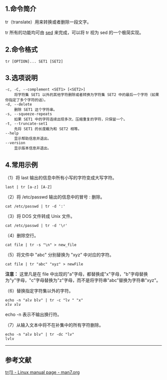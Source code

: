 ## 1.命令简介
tr（translate）用来转换或者删除一段文字。

tr 所有的功能均可由 [sed](https://dablelv.blog.csdn.net/article/details/53197905) 来完成，可以将 tr 视为 sed 的一个极简实现。
## 2.命令格式
```shell
tr [OPTION]... SET1 [SET2]
```

## 3.选项说明
```
-c, -C, --complement <SET1> [<SET2>]
	将字符集 SET1 以外的其他字符删除或者转换为字符集 SET2 中的最后一个字符（如果你指定了多个字符的话）。
-d, --delete
	删除 SET1 这个字符串。
-s, --squeeze-repeats
	如果 SET1 中的字符连续出现多次，压缩重复的字符，只保留一个。
-t, --truncate-set1
	先将 SET1 的长度截为和 SET2 相等。
--help
	显示帮助信息并退出。
--version
	显示版本信息并退出。
```

## 4.常用示例
（1）将 last 输出的信息中所有小写的字符变成大写字符。
```shell
last | tr [a-z] [A-Z]
```
（2）将 /etc/passwd 输出的信息中的冒号 : 删除。
```shell
cat /etc/passwd | tr -d ':'
```
（3）将 DOS 文件转成 Unix 文件。
```shell
cat /etc/passwd | tr -d '\r'
```
（4）删除空行。
```shell
cat file | tr -s "\n" > new_file
```
（5）将文件中 "abc" 分别替换为 "xyz" 中对应的字符。
```shell
cat file | tr "abc" "xyz" > newFile
```
**注意：** 这里凡是在 file 中出现的"a"字母，都替换成"x"字母，"b"字母替换为"y"字母，"c"字母替换为"z"字母，而不是将字符串"abc"替换为字符串"xyz"。

（6）替换指定字符集以外的字符。
```shell
echo -n "alv blv" | tr -c "lv " "x"
xlv xlv
```
echo -n 表示不输出换行符。

（7）从输入文本中将不在补集中的所有字符删除。
```shell
echo -n "alv blv" | tr -dc "lv"
lvlv
```

----
## 参考文献
[tr(1) - Linux manual page - man7.org](http://man7.org/linux/man-pages/man1/tr.1.html)

<Vssue title="tr" />